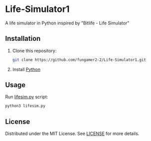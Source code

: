 # Life-Simulator1

A life simulator in Python inspired by "Bitlife - Life Simulator"

## Installation

1. Clone this repository:
   ```sh
   git clone https://github.com/fungamer2-2/Life-Simulator1.git
   ```
2. Install [Python](https://www.python.org/)

## Usage

Run [lifesim.py](lifesim.py) script:
```sh
python3 lifesim.py
```

## License

Distributed under the MIT License. See [LICENSE](LICENSE) for more details.
